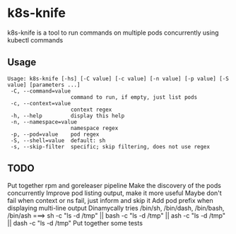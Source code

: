 # k8s-knife
k8s-knife is a tool to run commands on multiple pods concurrently using kubectl commands

## Usage
```
Usage: k8s-knife [-hs] [-C value] [-c value] [-n value] [-p value] [-S value] [parameters ...]
 -C, --command=value
                    command to run, if empty, just list pods
 -c, --context=value
                    context regex
 -h, --help         display this help
 -n, --namespace=value
                    namespace regex
 -p, --pod=value    pod regex
 -S, --shell=value  default: sh
 -s, --skip-filter  specific; skip filtering, does not use regex

```

## TODO
Put together rpm and goreleaser pipeline
Make the discovery of the pods concurrently
Improve pod listing output, make it more useful
Maybe don't fail when context or ns fail, just inform and skip it
Add pod prefix when displaying multi-line output
Dinamycally tries /bin/sh, /bin/dash, /bin/bash, /bin/ash ===> sh -c "ls -d /tmp" || bash -c "ls -d /tmp" || ash -c "ls -d /tmp"  || dash -c "ls -d /tmp"
Put together some tests


